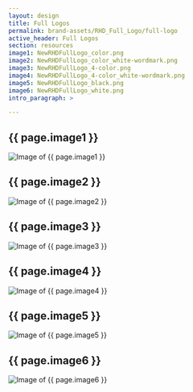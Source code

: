 ```yaml
---
layout: design
title: Full Logos
permalink: brand-assets/RHD_Full_Logo/full-logo
active_header: Full Logos
section: resources
image1: NewRHDFullLogo_color.png
image2: NewRHDFullLogo_color_white-wordmark.png
image3: NewRHDFullLogo_4-color.png
image4: NewRHDFullLogo_4-color_white-wordmark.png
image5: NewRHDFullLogo_black.png
image6: NewRHDFullLogo_white.png
intro_paragraph: >

---
```


## {{ page.image1 }}
  <img src="{{ page.image1 }}" alt="Image of {{ page.image1 }}">

## {{ page.image2 }}
  <img src="{{ page.image2 }}" alt="Image of {{ page.image2 }}">

## {{ page.image3 }}
  <img src="{{ page.image3 }}" alt="Image of {{ page.image3 }}">

## {{ page.image4 }}
  <img src="{{ page.image4 }}" alt="Image of {{ page.image4 }}">

## {{ page.image5 }}
  <img src="{{ page.image5 }}" alt="Image of {{ page.image5 }}">

## {{ page.image6 }}
  <img src="{{ page.image6 }}" alt="Image of {{ page.image6 }}">


